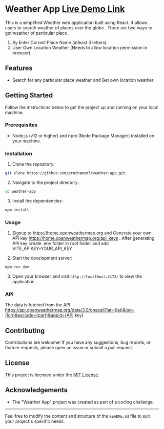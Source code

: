 # Weather App [Live Demo Link](https://reactaccuweatherapp.netlify.app/)

This is a simplified Weather web application built using React. It allows users to search weather of places over the globe . There are two ways to get weather of particular place .

1. By Enter Correct Place Name (atleast 3 letters)
2. User Own Location Weather (Needs to allow location permission in browser)

## Features

- Search for any particular place weather and Get own location weather

## Getting Started

Follow the instructions below to get the project up and running on your local machine.

### Prerequisites

- Node.js (v12 or higher) and npm (Node Package Manager) installed on your machine.

### Installation

1. Clone the repository:

```bash
git clone https://github.com/prathamsm7/weather-app.git
```

2. Navigate to the project directory:

```bash
cd weather-app
```

3. Install the dependencies:

```bash
npm install
```

### Usage

1. Signup to https://home.openweathermap.org and Generate your own API key https://home.openweathermap.org/api_keys . After generating API key create .env folder in root folder and add VITE_APIKEY=YOUR_API_KEY

2. Start the development server:

```bash
npm run dev
```

3. Open your browser and visit `http://localhost:5173/` to view the application.

### API

The data is fetched from the API https://api.openweathermap.org/data/3.0/onecall?lat={lat}&lon={lon}&exclude={part}&appid={API key}

## Contributing

Contributions are welcome! If you have any suggestions, bug reports, or feature requests, please open an issue or submit a pull request.

## License

This project is licensed under the [MIT License](LICENSE).

## Acknowledgements

- The "Weather App" project was created as part of a coding challenge.

---

Feel free to modify the content and structure of the `README.md` file to suit your project's specific needs.
